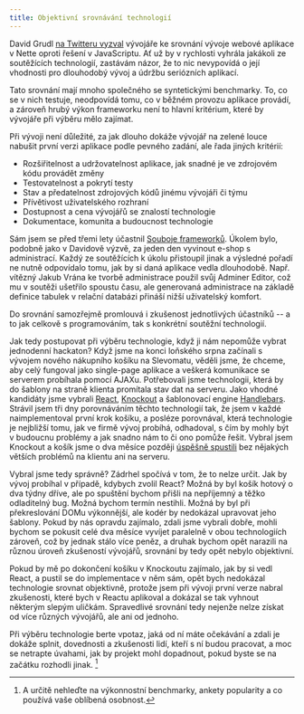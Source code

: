 ```yaml
---
title: Objektivní srovnávání technologií
---
```


David Grudl [na Twitteru vyzval](https://twitter.com/geekovo/status/603583104498999298) vývojáře ke srovnání vývoje webové aplikace v Nette oproti řešení v JavaScriptu. Ať už by v rychlosti vyhrála jakákoli ze soutěžících technologií, zastávám názor, že to nic nevypovídá o její vhodnosti pro dlouhodobý vývoj a údržbu seriózních aplikací.

Tato srovnání mají mnoho společného se syntetickými benchmarky. To, co se v nich testuje, neodpovídá tomu, co v běžném provozu aplikace provádí, a zároveň hrubý výkon frameworku není to hlavní kritérium, které by vývojáře při výběru mělo zajímat.

Při vývoji není důležité, za jak dlouho dokáže vývojář na zelené louce nabušit první verzi aplikace podle pevného zadání, ale řada jiných kritérií:

- Rozšiřitelnost a udržovatelnost aplikace, jak snadné je ve zdrojovém kódu provádět změny
- Testovatelnost a pokrytí testy
- Stav a předatelnost zdrojových kódů jinému vývojáři či týmu
- Přívětivost uživatelského rozhraní
- Dostupnost a cena vývojářů se znalostí technologie
- Dokumentace, komunita a budoucnost technologie

Sám jsem se před třemi lety účastnil [Souboje frameworků](http://www.knesl.com/articles/view/webexpo-2012-souboj-frameworku). Úkolem bylo, podobně jako v Davidově výzvě, za jeden den vyvinout e-shop s administrací. Každý ze soutěžících k úkolu přistoupil jinak a výsledné pořadí ne nutně odpovídalo tomu, jak by si daná aplikace vedla dlouhodobě. Např. vítězný Jakub Vrána ke tvorbě administrace použil svůj Adminer Editor, což mu v soutěži ušetřilo spoustu času, ale generovaná administrace na základě definice tabulek v relační databázi přináší nižší uživatelský komfort.

Do srovnání samozřejmě promlouvá i zkušenost jednotlivých účastníků -- a to jak celkově s programováním, tak s konkrétní soutěžní technologií.

Jak tedy postupovat při výběru technologie, když ji nám nepomůže vybrat jednodenní hackaton? Když jsme na konci loňského srpna začínali s vývojem nového nákupního košíku na Slevomatu, věděli jsme, že chceme, aby celý fungoval jako single-page aplikace a veškerá komunikace se serverem probíhala pomocí AJAXu. Potřebovali jsme technologii, která by do šablony na straně klienta promítala stav dat na serveru. Jako vhodné kandidáty jsme vybrali [React](https://facebook.github.io/react/), [Knockout](http://knockoutjs.com/) a šablonovací engine [Handlebars](http://handlebarsjs.com/). Strávil jsem tři dny porovnáváním těchto technologií tak, že jsem v každé naimplementoval první krok košíku, a posléze porovnával, která technologie je nejbližší tomu, jak ve firmě vývoj probíhá, odhadoval, s čím by mohly být v budoucnu problémy a jak snadno nám to či ono pomůže řešit. Vybral jsem Knockout a košík jsme o dva měsíce později [úspěšně spustili](https://twitter.com/slevomat/status/529988112756539392) bez nějakých větších problémů na klientu ani na serveru.

Vybral jsme tedy správně? Zádrhel spočívá v tom, že to nelze určit. Jak by vývoj probíhal v případě, kdybych zvolil React? Možná by byl košík hotový o dva týdny dříve, ale po spuštění bychom přišli na nepříjemný a těžko odladitelný bug. Možná bychom termín nestihli. Možná by byl při překreslování DOMu výkonnější, ale kodér by nedokázal upravovat jeho šablony. Pokud by nás opravdu zajímalo, zdali jsme vybrali dobře, mohli bychom se pokusit celé dva měsíce vyvíjet paralelně v obou technologiích zároveň, což by jednak stálo více peněz, a druhak bychom opět narazili na různou úroveň zkušeností vývojářů, srovnání by tedy opět nebylo objektivní.

Pokud by mě po dokončení košíku v Knockoutu zajímalo, jak by si vedl React, a pustil se do implementace v něm sám, opět bych nedokázal technologie srovnat objektivně, protože jsem při vývoji první verze nabral zkušenosti, které bych v Reactu aplikoval a dokázal se tak vyhnout některým slepým uličkám. Spravedlivé srovnání tedy nejenže nelze získat od více různých vývojářů, ale ani od jednoho.

Při výběru technologie berte vpotaz, jaká od ní máte očekávání a zdali je dokáže splnit, dovednosti a zkušenosti lidí, kteří s ní budou pracovat, a moc se netrapte úvahami, jak by projekt mohl dopadnout, pokud byste se na začátku rozhodli jinak. [^benchmarks]

[^benchmarks]:
	A určitě nehleďte na výkonnostní benchmarky, ankety popularity a co používá vaše oblíbená osobnost.
